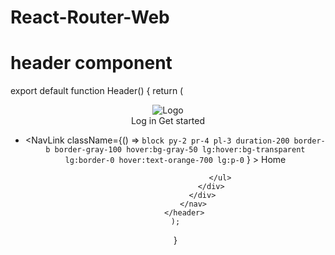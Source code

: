 # React-Router-Web


# header component
export default function Header() {
    return (
        <header className="shadow sticky z-50 top-0">
            <nav className="bg-white border-gray-200 px-4 lg:px-6 py-2.5">
                <div className="flex flex-wrap justify-between items-center mx-auto max-w-screen-xl">
                    <Link to="/" className="flex items-center">
                        <img
                            src="https://alexharkness.com/wp-content/uploads/2020/06/logo-2.png"
                            className="mr-3 h-12"
                            alt="Logo"
                        />
                    </Link>
                    <div className="flex items-center lg:order-2">
                        <Link
                            to="#"
                            className="text-gray-800 hover:bg-gray-50 focus:ring-4 focus:ring-gray-300 font-medium rounded-lg text-sm px-4 lg:px-5 py-2 lg:py-2.5 mr-2 focus:outline-none"
                        >
                            Log in
                        </Link>
                        <Link
                            to="#"
                            className="text-white bg-orange-700 hover:bg-orange-800 focus:ring-4 focus:ring-orange-300 font-medium rounded-lg text-sm px-4 lg:px-5 py-2 lg:py-2.5 mr-2 focus:outline-none"
                        >
                            Get started
                        </Link>
                    </div>
                    <div
                        className="hidden justify-between items-center w-full lg:flex lg:w-auto lg:order-1"
                        id="mobile-menu-2"
                    >
                        <ul className="flex flex-col mt-4 font-medium lg:flex-row lg:space-x-8 lg:mt-0">
                            <li>
                                <NavLink
                                    className={() =>
                                        `block py-2 pr-4 pl-3 duration-200 border-b border-gray-100 hover:bg-gray-50 lg:hover:bg-transparent lg:border-0 hover:text-orange-700 lg:p-0`
                                    }
                                >
                                    Home
                                </NavLink>
                            </li>
                            
                            
                        </ul>
                    </div>
                </div>
            </nav>
        </header>
    );
}

